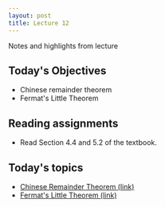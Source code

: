 ```yaml
---
layout: post
title: Lecture 12
---
```


Notes and highlights from lecture

## Today's Objectives

* Chinese remainder theorem
* Fermat's Little Theorem


## Reading assignments

* Read Section 4.4 and 5.2 of the textbook.

## Today's topics
* <a target="_parent" href="https://wcasper.github.io/math430spring2023/topics/010-chinese-remainder-theorem.html">Chinese Remainder Theorem (link)</a>
* <a target="_parent" href="https://wcasper.github.io/math430spring2023/topics/011-fermat-little-theorem.html">Fermat's Little Theorem (link)</a>


